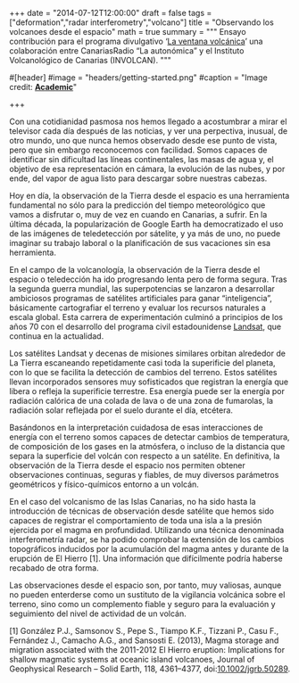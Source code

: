 +++
date = "2014-07-12T12:00:00"
draft = false
tags = ["deformation","radar interferometry","volcano"]
title = "Observando los volcanoes desde el espacio"
math = true
summary = """
Ensayo contribución para el programa divulgativo ‘[La ventana volcánica](http://www2.rtvc.es/notasdeprensa/canariasradio-emite-desde-este-lunes-un-nuevo-espacio-de-divulgaci%C3%B3n-vulcanol%C3%B3gica-8469.aspx#.U8Ec5_HWRvw)’ una colaboración entre CanariasRadio “La autonómica” y el Instituto Volcanológico de Canarias (INVOLCAN). 
"""

#[header]
#image = "headers/getting-started.png"
#caption = "Image credit: [**Academic**](https://github.com/gcushen/hugo-academic/)"

+++

Con una cotidianidad pasmosa nos hemos llegado a acostumbrar a mirar el televisor cada día después de las noticias, y ver una perpectiva, inusual, de otro mundo, uno que nunca hemos observado desde ese punto de vista, pero que sin embargo reconocemos con facilidad. Somos capaces de identificar sin dificultad las líneas continentales, las masas de agua y, el objetivo de esa representación en cámara, la evolución de las nubes, y por ende, del vapor de agua listo para descargar sobre nuestras cabezas.

Hoy en día, la observación de la Tierra desde el espacio es una herramienta fundamental no sólo para la predicción del tiempo meteorológico que vamos a disfrutar o, muy de vez en cuando en Canarias, a sufrir. En la última década, la popularización de Google Earth ha democratizado el uso de las imágenes de teledetección por sátelite, y ya más de uno, no puede imaginar su trabajo laboral o la planificación de sus vacaciones sin esa herramienta.

En el campo de la volcanología, la observación de la Tierra desde el espacio o teledección ha ido progresando lenta pero de forma segura. Tras la segunda guerra mundial, las superpotencias se lanzaron a desarrollar ambiciosos programas de satélites artificiales para ganar “inteligencia”, básicamente cartografiar el terreno y evaluar los recursos naturales a escala global. Esta carrera de experimentación culminó a principios de los años 70 con el desarrollo del programa civil estadounidense [Landsat](http://landsat.gsfc.nasa.gov/), que continua en la actualidad.

Los satélites Landsat y decenas de misiones similares orbitan alrededor de La Tierra escaneando repetidamente casi toda la superificie del planeta, con lo que se facilita la detección de cambios del terreno. Estos satélites llevan incorporados sensores muy sofisticados que registran la energía que libera o refleja la superificie terrestre. Esa energía puede ser la energía por radiación calórica de una colada de lava o de una zona de fumarolas, la radiación solar reflejada por el suelo durante el día, etcétera.

Basándonos en la interpretación cuidadosa de esas interacciones de energía con el terreno somos capaces de detectar cambios de temperatura, de composición de los gases en la  atmósfera, o incluso de la distancia que separa la superficie del volcán con respecto a un satélite. En definitiva, la observación de la Tierra desde el espacio nos permiten obtener observaciones continuas, seguras y fiables, de muy diversos parámetros geométricos y físico-químicos entorno a un volcán.

En el caso del volcanismo de las Islas Canarias, no ha sido hasta la introducción de técnicas de observación desde satélite que hemos sido capaces de registrar el comportamiento de toda una  isla a la presión ejercida por el magma en profundidad. Utilizando una técnica denominada interferometría radar, se ha podido comprobar la extensión de los cambios topográficos inducidos por la acumulación del magma antes y durante de la erupción de El Hierro [1]. Una información que difícilmente podría haberse recabado de otra forma.

Las observaciones desde el espacio son, por tanto, muy valiosas, aunque no pueden enterderse como un sustituto de la vigilancia volcánica sobre el terreno, sino como un complemento fiable y seguro para la evaluación y seguimiento del nivel de actividad de un volcán.

[1] González P.J., Samsonov S., Pepe S., Tiampo K.F., Tizzani P., Casu F., Fernández J., Camacho A.G., and Sansosti E. (2013), Magma storage and migration associated with the 2011-2012 El Hierro eruption: Implications for shallow magmatic systems at oceanic island volcanoes, Journal of Geophysical Research – Solid Earth, 118, 4361–4377, doi:[10.1002/jgrb.50289](http://dx.doi.org/10.1002/jgrb.50289).
